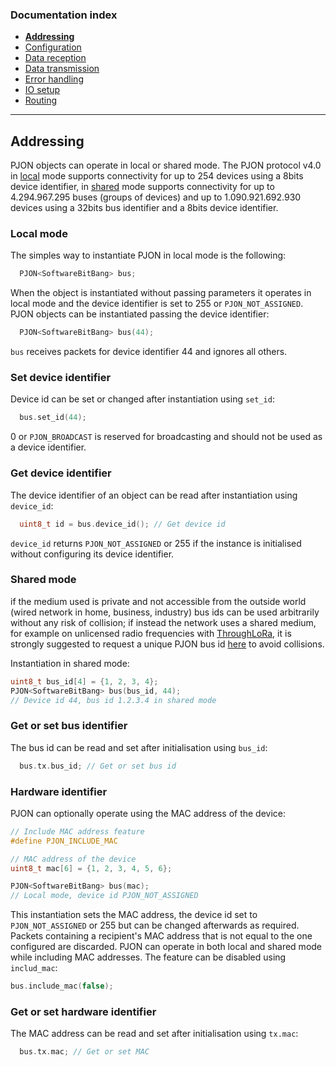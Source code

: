 
### Documentation index
- **[Addressing](/documentation/addressing.md)**
- [Configuration](/documentation/configuration.md)
- [Data reception](/documentation/data-reception.md)
- [Data transmission](/documentation/data-transmission.md)
- [Error handling](/documentation/error-handling.md)
- [IO setup](/documentation/io-setup.md)
- [Routing](/documentation/routing.md)

---

## Addressing
PJON objects can operate in local or shared mode. The PJON protocol v4.0 in [local](/specification/PJON-protocol-specification-v4.0.md#local-mode) mode supports connectivity for up to 254 devices using a 8bits device identifier, in [shared](/specification/PJON-protocol-specification-v4.0.md#shared-mode) mode supports connectivity for up to 4.294.967.295 buses (groups of devices) and up to 1.090.921.692.930 devices using a 32bits bus identifier and a 8bits device identifier.

### Local mode

The simples way to instantiate PJON in local mode is the following:
```cpp  
  PJON<SoftwareBitBang> bus;
```
When the object is instantiated without passing parameters it operates in local mode and the device identifier is set to 255 or `PJON_NOT_ASSIGNED`. PJON objects can be instantiated passing the device identifier:
```cpp
  PJON<SoftwareBitBang> bus(44);
```
`bus` receives packets for device identifier 44 and ignores all others.

### Set device identifier

Device id can be set or changed after instantiation using `set_id`:
```cpp  
  bus.set_id(44);  
```
0 or `PJON_BROADCAST` is reserved for broadcasting and should not be used as a device identifier.

### Get device identifier

The device identifier of an object can be read after instantiation using `device_id`:
```cpp  
  uint8_t id = bus.device_id(); // Get device id
```
`device_id` returns `PJON_NOT_ASSIGNED` or 255 if the instance is initialised without configuring its device identifier.

### Shared mode

if the medium used is private and not accessible from the outside world (wired network in home, business, industry) bus ids can be used arbitrarily without any risk of collision; if instead the network uses a shared medium, for example on unlicensed radio frequencies with [ThroughLoRa](/src/strategies/ThroughLoRa), it is strongly suggested to request a unique PJON bus id [here](http://www.pjon.org/get-bus-id.php) to avoid collisions.

Instantiation in shared mode:
```cpp
uint8_t bus_id[4] = {1, 2, 3, 4};
PJON<SoftwareBitBang> bus(bus_id, 44);
// Device id 44, bus id 1.2.3.4 in shared mode
```
### Get or set bus identifier

The bus id can be read and set after initialisation using `bus_id`:
```cpp  
  bus.tx.bus_id; // Get or set bus id
```

### Hardware identifier

PJON can optionally operate using the MAC address of the device:
```cpp
// Include MAC address feature
#define PJON_INCLUDE_MAC

// MAC address of the device
uint8_t mac[6] = {1, 2, 3, 4, 5, 6};

PJON<SoftwareBitBang> bus(mac);
// Local mode, device id PJON_NOT_ASSIGNED
```
This instantiation sets the MAC address, the device id set to `PJON_NOT_ASSIGNED` or 255 but can be changed afterwards as required. Packets containing a recipient's MAC address that is not equal to the one configured are discarded. PJON can operate in both local and shared mode while including MAC addresses. The feature can be disabled using `includ_mac`:

```cpp
bus.include_mac(false);
```
### Get or set hardware identifier

The MAC address can be read and set after initialisation using `tx.mac`:
```cpp  
  bus.tx.mac; // Get or set MAC
```

